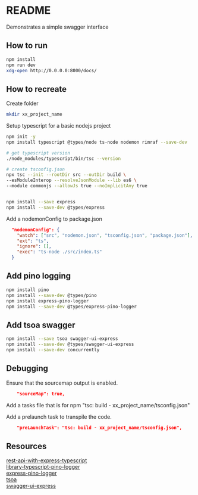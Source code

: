 # README
Demonstrates a simple swagger interface

## How to run
```sh
npm install
npm run dev
xdg-open http://0.0.0.0:8000/docs/
```

## How to recreate
Create folder  
```sh
mkdir xx_project_name
```

Setup typescript for a basic nodejs project
```sh
npm init -y   
npm install typescript @types/node ts-node nodemon rimraf --save-dev  

# get typescript version
./node_modules/typescript/bin/tsc --version 

# create tsconfig.json
npx tsc --init --rootDir src --outDir build \
--esModuleInterop --resolveJsonModule --lib es6 \
--module commonjs --allowJs true --noImplicitAny true


npm install --save express 
npm install --save-dev @types/express
```

Add a nodemonConfig to package.json 
```json
  "nodemonConfig": {
    "watch": ["src", "nodemon.json", "tsconfig.json", "package.json"],
    "ext": "ts",
    "ignore": [],
    "exec": "ts-node ./src/index.ts"
  }
```
## Add pino logging
```sh
npm install pino     
npm install --save-dev @types/pino   
npm install express-pino-logger
npm install --save-dev @types/express-pino-logger
```

## Add tsoa swagger
```sh
npm install --save tsoa swagger-ui-express
npm install --save-dev @types/swagger-ui-express
npm install --save-dev concurrently
```




## Debugging 
Ensure that the sourcemap output is enabled. 
```json
    "sourceMap": true,  
```

Add a tasks file that is for npm "tsc: build - xx_project_name/tsconfig.json"  

Add a prelaunch task to transpile the code.  
```json
    "preLaunchTask": "tsc: build - xx_project_name/tsconfig.json",
```



## Resources

[rest-api-with-express-typescript](https://rsbh.dev/blog/rest-api-with-express-typescript)  
[library-typescript-pino-logger](https://blog.morizyun.com/javascript/library-typescript-pino-logger.html)  
[express-pino-logger](https://github.com/pinojs/express-pino-logger#readme)  
[tsoa](https://github.com/lukeautry/tsoa)  
[swagger-ui-express](https://github.com/scottie1984/swagger-ui-express)  